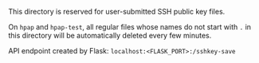 This directory is reserved for user-submitted SSH public key files.

On `hpap` and `hpap-test`, all regular files whose names do not start with `.`
in this directory will be automatically deleted every few minutes.

API endpoint created by Flask: `localhost:<FLASK_PORT>:/sshkey-save`
